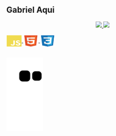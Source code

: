 ## Gabriel Aqui
<div align="center">
  <a href="https://github.com/gkalebe">
  <img height="180em" src="https://github-readme-stats.vercel.app/api?username=gkalebe&show_icons=true&theme=dracula&include_all_commits=true&count_private=true"/>
  <img height="180em" src="https://github-readme-stats.vercel.app/api/top-langs/?username=gkalebe&layout=compact&langs_count=7&theme=dracula"/>
</div>
<div style="display: inline_block"><br>
  <img align="center" alt="Gabriel JS" height="30" width="40" src="https://raw.githubusercontent.com/devicons/devicon/master/icons/javascript/javascript-plain.svg">
  <img align="center" alt="gkalebe-HTML" height="30" width="40" src="https://raw.githubusercontent.com/devicons/devicon/master/icons/html5/html5-original.svg">
  <img align="center" alt="Gkalebe-CSS" height="30" width="40" src="https://raw.githubusercontent.com/devicons/devicon/master/icons/css3/css3-original.svg">
</div>
  
  
 ##
<div> 

 
  ![Snake animation](https://github.com/rafaballerini/rafaballerini/blob/output/github-contribution-grid-snake.svg)
 
</div>
